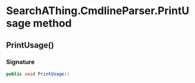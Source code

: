 # SearchAThing.CmdlineParser.PrintUsage method
## PrintUsage()
### Signature
```csharp
public void PrintUsage()
```
